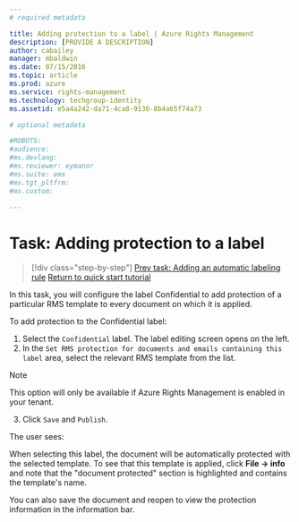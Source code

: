 ```yaml
---
# required metadata

title: Adding protection to a label | Azure Rights Management
description: [PROVIDE A DESCRIPTION]
author: cabailey
manager: mbaldwin
ms.date: 07/15/2016
ms.topic: article
ms.prod: azure
ms.service: rights-management
ms.technology: techgroup-identity
ms.assetid: e5a4a242-da71-4ca8-9136-8b4a65f74a73

# optional metadata

#ROBOTS:
#audience:
#ms.devlang:
#ms.reviewer: eymanor
#ms.suite: ems
#ms.tgt_pltfrm:
#ms.custom:

---
```


# Task: Adding protection to a label

>[!div class="step-by-step"]
[Prev task: Adding an automatic labeling rule](task-add-automatic-labeling-rule.md)
[Return to quick start tutorial](api-quickstart-tutorial.md)

In this task, you will configure the label Confidential to add protection of a particular RMS template to every document on which it is applied. 

To add protection to the Confidential label:
1. Select the `Confidential` label. The label editing screen opens on the left.  
2. In the `Set RMS protection for documents and emails containing this label` area, select the relevant RMS template from the list. 
  > [!NOTE]
  > This option will only be available if Azure Rights Management is enabled in your tenant.
3. Click `Save` and `Publish`. 

The user sees: 

When selecting this label, the document will be automatically protected with the selected template.
To see that this template is applied, click **File &rarr; info** and note that the "document protected" section is highlighted and contains the template's name.

You can also save the document and reopen to view the protection information in the information bar.
